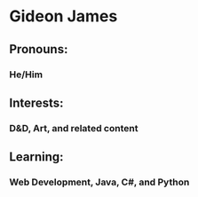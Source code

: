 # Gideon James
## Pronouns: 
### He/Him
## Interests:
### D&D, Art, and related content
## Learning:
### Web Development, Java, C#, and Python

<!---
Gideon-James/Gideon-James is a ✨ special ✨ repository because its `README.md` (this file) appears on your GitHub profile.
You can click the Preview link to take a look at your changes.
--->

